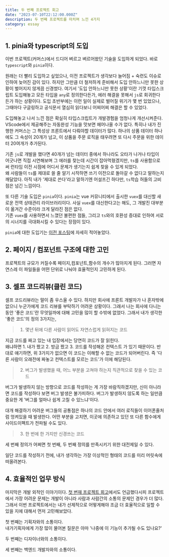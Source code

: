 ```yaml
---
title: 두 번째 프로젝트 회고
date: "2023-07-10T22:12:00.000Z"
description: 두 번째 프로젝트를 마치며 느낀 4가지
category: essay
---
```


## 1. pinia와 typescript의 도입

이번 프로젝트(커머스)에서 드디어 벼르고 벼르어왔던 기술을 도입하게 되었다. 바로 `typescript`와 `pinia`이다.

원래는 더 빨리 도입하고 싶었으나, 이전 프로젝트가 생각보다 늘어짐 + 숙련도 이슈로 인하여 늦어진 감이 있다. 하지만 그만큼 더 철저하게 준비해서 도입 안하느니만 못한 상황이 벌어지지 않게끔 신경썼다. 여기서 '도입 안하느니만 못한 상황'이란 기껏 타입스크립트 도입해놓고 모든 타입을 `any`로 정의한다든가, 에러 해결을 못해서 `js`로 회귀한다든가 하는 상황이다. 도입 초반부에는 이런 일이 실제로 벌어질 위기가 몇 번 있었으나, 그때마다 구글링하고 공식문서 열심히 읽다보니 어찌어찌 해결은 할 수 있었다.

도입해놓고 나서 느낀 점은 확실히 타입스크립트가 개발경험을 엄청나게 개선시켜준다. VScode에서 제공해주는 자동완성 기능을 맛보면 헤어나올 수가 없다. 특히나 내가 진행한 커머스는 그 특성상 프론트에서 다뤄야할 데이터가 많다. 하나의 상품 데이터 하나에도 그 속성이 20개가 넘고, 이 상품을 주문 로직을 태우려면 또 다시 주문을 위한 데이터 20여개가 추가된다.

기존 `js`로 개발을 했다면 40개가 넘는 데이터 중에서 하나라도 오타가 나거나 타입이 어긋나면 직접 시연해보며 그 에러를 찾는데 시간이 잡아먹혔겠지만, `ts`를 사용함으로써 런타임 이전 시점에 어디서 문제가 생기는지 쉽게 찾을 수 있게 되었다.  
왜 사람들이 `ts`를 제대로 쓸 줄 알기 시작하면 쓰기 이전으로 돌아갈 수 없다고 말하는지 깨달았다. 아직 내가 '제대로 쓴다'라고 말하기엔 어설프긴 하다만, `ts`학습 허들의 고비점은 넘긴 느낌이다.

또 다른 기술 도입은 `pinia`이다. `pinia`는 vue 커뮤니티에서 출시한 `vuex`를 대신할 새로운 전역 상태관리 라이브러리이다. 사실 `vuex`를 대신한다고는 해도, 그 개발진 대부분이 옮겨간 수준이라 크게 달라진 점은 없다.  
기존 `vuex`를 사용하면서 느꼈던 불편한 점들, 그리고 `ts`와의 호환성 증대로 인하여 서로의 시너지를 극대화시킬 수 있다는 장점이 있다.

`pinia`에 대한 도입기는 [이전 포스팅](https://juheon.dev/vue/230704-start-pinia/)에 자세히 적어놓았다.

## 2. 페이지 / 컴포넌트 구조에 대한 고민

프로젝트의 규모가 커질수록 페이지,컴포넌트,함수의 개수가 많아지게 된다. 그러면 자연스레 이 파일들을 어떤 단위로 나눠야 효율적인지 고민하게 된다.

## 3. 셀프 코드리뷰(클린 코드)

셀프 코드리뷰라는 말이 좀 우스울 수 있다. 하지만 회사에 프론트 개발자가 나 혼자밖에 없으니 누군가에게 코드 리뷰를 부탁하기 어려운 상황이다. 그래서 나는 회사에 다니는 동안 '좋은 코드'란 무엇일까에 대해 고민을 많이 할 수밖에 없었다. 그래서 내가 생각한 '좋은 코드'의 정의 3가지는,

> 1. 몇년 뒤에 다른 사람이 읽어도 자연스럽게 읽혀지는 코드

지금 코드를 짜고 있는 내 입장에서는 당연히 코드가 잘 읽힌다.  
 왜냐하면 1. 내가 짰고 2. 방금 짰고 3. 코드를 작성해온 컨텍스트 가 있기 때문이다. 반대로 얘기하면, 위 3가지가 없으면 이 코드는 이해할 수 없는 코드가 되어버린다. 즉 '다른 사람이 오래전에 짜놓고 컨텍스트를 모르는 코드'가 이에 해당된다.

> 2. 버그가 발생했을 때, 어느 부분을 고쳐야 하는지 직관적으로 찾을 수 있는 코드

버그가 발생하지 않는 방향으로 코드를 작성하는 게 가장 바람직하겠지만, 신이 아니라면 코드를 작성하다 보면 버그 발생은 불가피하다. 버그가 발생하지 않도록 하는 일만큼 중요한 게 '버그를 얼마나 쉽게 고칠 수 있느냐'이다.

대개 해결하기 어려운 버그들의 공통점은 하나의 코드 안에서 여러 로직들이 이어폰줄처럼 엉켜있을 때 발생한다. 어떤 부분을 고치면, 이곳에 의존하고 있던 또 다른 함수에게 사이드이펙트가 전파될 수도 있다.

> 3. 한 번에 한 가지만 신경쓰는 코드

세 번째 정의가 어쩌면 첫 번째, 두 번째 정의를 만족시키기 위한 대전제일 수 있다.

일단 코드를 작성하기 전에, 내가 생각하는 가장 이상적인 형태의 코드를 미리 머릿속에 떠올려본다.

## 4. 효율적인 업무 방식

마지막은 개발 외적인 이야기이다. [첫 번재 프로젝트 회고](https://juheon.dev/230625-project-review/)에서도 언급했다시피 프로젝트에서 가장 어려운 문제는 개발이 아니라 사람과 사람간의 소통의 문제인 경우가 더 많다. 그래서 이번 프로젝트에서는 내가 선제적으로 어떻게해야 조금 더 효율적으로 일할 수 있을 지에 대해서 먼저 고민해보았다.

첫 번째는 기획자와의 소통이다.  
내가기획자에게 가장 많이 물어본 질문은 아마 '나중에 이 기능이 추가될 수도 있나요?'

두 번째는 디자이너와의 소통이다.

세 번째는 백엔드 개발자와의 소통이다.
